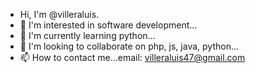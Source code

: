 - Hi, I'm @villeraluis.
- 👀 I'm interested in software development...
- 🌱 I'm currently learning python...
- 💞️ I'm looking to collaborate on php, js, java, python...
- 📫 How to contact me...email: villeraluis47@gmail.com

<!---
villeraluis/villeraluis is a ✨ special ✨ repository because its `README.md` (this file) appears on your GitHub profile.
You can click the Preview link to take a look at your changes.
--->
